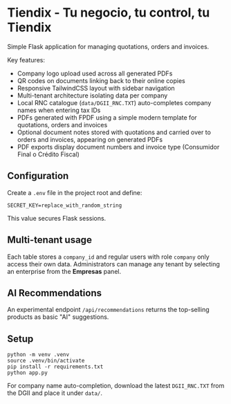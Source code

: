 # Tiendix - Tu negocio, tu control, tu Tiendix

Simple Flask application for managing quotations, orders and invoices.

Key features:

- Company logo upload used across all generated PDFs
- QR codes on documents linking back to their online copies
- Responsive TailwindCSS layout with sidebar navigation
- Multi-tenant architecture isolating data per company
- Local RNC catalogue (`data/DGII_RNC.TXT`) auto-completes company names when entering tax IDs
- PDFs generated with FPDF using a simple modern template for quotations, orders and invoices
- Optional document notes stored with quotations and carried over to orders and invoices, appearing on generated PDFs
- PDF exports display document numbers and invoice type (Consumidor Final o Crédito Fiscal)

## Configuration

Create a `.env` file in the project root and define:

```
SECRET_KEY=replace_with_random_string
```

This value secures Flask sessions.

## Multi-tenant usage

Each table stores a `company_id` and regular users with role `company` only access their own data. Administrators can manage any tenant by selecting an enterprise from the **Empresas** panel.

## AI Recommendations

An experimental endpoint `/api/recommendations` returns the top-selling products as basic "AI" suggestions.

## Setup

```
python -m venv .venv
source .venv/bin/activate
pip install -r requirements.txt
python app.py
```

For company name auto-completion, download the latest `DGII_RNC.TXT` from the DGII and place it under `data/`.
